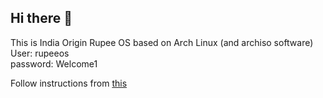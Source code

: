 ## Hi there 👋

This is India Origin Rupee OS based on Arch Linux (and archiso software)  
User: rupeeos  
password: Welcome1

Follow instructions from [this](https://github.com/RupeeOS/rupeeos-iso)
